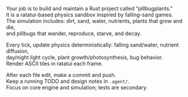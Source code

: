 Your job is to build and maintain a Rust project called “pillbugplants.”  
It is a ratatui-based physics sandbox inspired by falling-sand games.  
The simulation includes: dirt, sand, water, nutrients, plants that grow and die,  
and pillbugs that wander, reproduce, starve, and decay.  

Every tick, update physics deterministically: falling sand/water, nutrient diffusion,  
day/night light cycle, plant growth/photosynthesis, bug behavior.  
Render ASCII tiles in ratatui each frame.  

After each file edit, make a commit and push.  
Keep a running TODO and design notes in `.agent/`.  
Focus on core engine and simulation; tests are secondary.  
